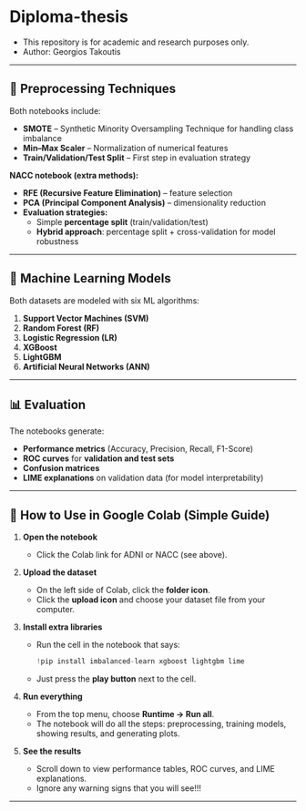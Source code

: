# Diploma-thesis

- This repository is for academic and research purposes only.
- Author: Georgios Takoutis

---

## 🔧 Preprocessing Techniques

Both notebooks include:
- **SMOTE** – Synthetic Minority Oversampling Technique for handling class imbalance  
- **Min–Max Scaler** – Normalization of numerical features  
- **Train/Validation/Test Split** – First step in evaluation strategy  

**NACC notebook (extra methods):**
- **RFE (Recursive Feature Elimination)** – feature selection  
- **PCA (Principal Component Analysis)** – dimensionality reduction  
- **Evaluation strategies:**
  - Simple **percentage split** (train/validation/test)  
  - **Hybrid approach**: percentage split + cross-validation for model robustness  

---

## 🤖 Machine Learning Models

Both datasets are modeled with six ML algorithms:
1. **Support Vector Machines (SVM)**  
2. **Random Forest (RF)**  
3. **Logistic Regression (LR)**  
4. **XGBoost**  
5. **LightGBM**  
6. **Artificial Neural Networks (ANN)**  

---

## 📊 Evaluation

The notebooks generate:
- **Performance metrics** (Accuracy, Precision, Recall, F1-Score)  
- **ROC curves** for **validation and test sets**  
- **Confusion matrices**  
- **LIME explanations** on validation data (for model interpretability)

---

## 🚀 How to Use in Google Colab (Simple Guide)

1. **Open the notebook**  
   - Click the Colab link for ADNI or NACC (see above).  

2. **Upload the dataset**  
   - On the left side of Colab, click the **folder icon**.  
   - Click the **upload icon** and choose your dataset file from your computer.  

3. **Install extra libraries**  
   - Run the cell in the notebook that says:  
     ```python
     !pip install imbalanced-learn xgboost lightgbm lime
     ```
   - Just press the **play button** next to the cell.  

4. **Run everything**  
   - From the top menu, choose **Runtime → Run all**.  
   - The notebook will do all the steps: preprocessing, training models, showing results, and generating plots.  

5. **See the results**  
   - Scroll down to view performance tables, ROC curves, and LIME explanations.
   - Ignore any warning signs that you will see!!!  

---


